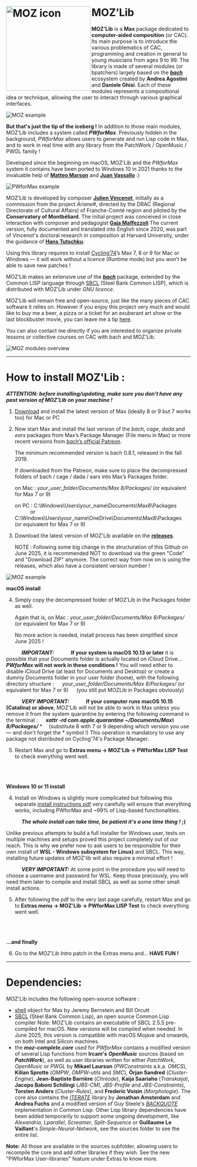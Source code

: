 MOZ’Lib
<img src="icon.png" align="left" alt="MOZ icon" width="230"/>
==============

**MOZ’Lib** is a **Max** package dedicated to **computer-aided composition** (or CAC).
Its main purpose is to introduce the various problematics of CAC, programming and creation in general to young musicians from ages 9 to 99.
The library is made of several modules (or bpatchers) largely based on the [***bach***](http://www.bachproject.net) ecosystem created by **Andrea Agostini** and **Daniele Ghisi**. 
Each of these modules represents a compositional idea or technique, allowing the user to interact through various graphical interfaces.

<img src="https://github.com/JulienVincenot/MOZLib/raw/master/media/easy-moz.png" align="center" alt="MOZ example"/>

**But that's just the tip of the iceberg !**
In addition to those main modules, MOZ’Lib includes a system called ***PWforMax***. Previously hidden in the background, *PWforMax* allows users to generate and run Lisp code in Max, and to work in real time with any library from the PatchWork / OpenMusic / PWGL family !

Developed since the beginning on macOS, MOZ'Lib and the *PWforMax* system it contains have been ported to Windows 10 in 2021 thanks to the invaluable help of [**Matteo Marson**](https://www.patreon.com/mmmt) and [**Juan Vassallo**](https://www.juanvassallo.com) :) 

<img src="https://github.com/JulienVincenot/MOZLib/raw/master/media/pw-vs-max.png" align="center" alt="PWforMax example"/>

MOZ’Lib is developed by composer [**Julien Vincenot**](http://julienvincenot.com), initially as a commission from the project *Ariane#*, directed by the DRAC (Regional Directorate of Cultural Affairs) of Franche-Comté region and piloted by the **Conservatory of Montbéliard**. The initial project was conceived in close interaction with composer and pedagogist [**Gaja Maffezzoli**](https://www.gajamaffezzoli.fr/bio/)
The current version, fully documented and translated into English since 2020, was part of Vincenot's doctoral research in composition at Harvard University, under the guidance of [**Hans Tutschku**](https://tutschku.com/).

Using this library requires to install [Cycling’74](http://cycling74.com)’s Max 7, 8 or 9 for Mac or Windows — it will work without a licence (Runtime mode) but you won’t be able to save new patches ! 

MOZ’Lib makes an extensive use of the [***bach***](http://www.bachproject.net) package, extended by the Common LISP language through [SBCL](http://sbcl.org) (Steel Bank Common LISP), which is distributed with MOZ’Lib under *GNU licence*.

MOZ’Lib will remain free and open-source, just like the many pieces of CAC software it relies on. However if you enjoy this project very much and would like to buy me a beer, a pizza or a ticket for an exuberant art show or the last blockbuster movie, you can leave me a tip [here](https://paypal.me/julienvincenot).

You can also contact me directly if you are interested to organize private lessons or collective courses on CAC with bach and MOZ'Lib.

<img src="https://github.com/JulienVincenot/MOZLib/raw/master/media/moz-modules-overview.png" align="center" alt="MOZ modules overview"/>


-----

# How to install MOZ'Lib :

***ATTENTION:
before installing/updating, make sure you don't have any past version of MOZ'Lib on your machine !***

1) [Download](https://cycling74.com/downloads/) and install the latest version of Max (ideally 8 or 9 but 7 works too) for Mac or PC

2) Now start Max and install the last version of the *bach*, *cage*, *dada* and *ears* packages
   from Max’s Package Manager (File menu in Max) or more recent versions from [*bach*’s official Patreon](https://www.patreon.com/bachproject). 
   
   The minimum recommended version is bach 0.8.1, released in the fall 2019.
   
   If downloaded from the Patreon, make sure to place the decompressed folders of bach / cage / dada / ears into Max’s Packages folder.
   
   on Mac : *your_user_folder/Documents/Max 8/Packages/* 
              (or equivalent for Max 7 or 9)
   
   on PC : C:\Windows\Users\your_name\Documents\Max8\Packages\
            &emsp;&emsp;&emsp;or
           C:\Windows\Users\your_name\OneDrive\Documents\Max8\Packages\
              (or equivalent for Max 7 or 9)

3) Download the latest version of MOZ'Lib available on the [**releases**](https://github.com/JulienVincenot/MOZLib/releases).

   NOTE : Following some big change in the structuration of this Github on June 2025, it is recommended NOT to download via the green "Code" and "Download ZIP" anymore. The correct way from now on is using the releases, which also have a consistent version number !


<img src="https://github.com/JulienVincenot/MOZLib/raw/master/media/download-release.jpg" align="center" alt="MOZ example"/>


**macOS install**

4) Simply copy the decompressed folder of MOZ’Lib in the Packages folder as well.

   Again that is, on Mac : *your_user_folder/Documents/Max 8/Packages/* 
                        (or equivalent for Max 7 or 9)

   No more action is needed, install process has been simplified since June 2025 !

  &emsp;&emsp;&emsp;***IMPORTANT:***  &emsp;&emsp;&emsp;**If your system is macOS 10.13 or later** it is possible that your Documents folder is actually located on iCloud Drive... ***PWforMax* will not work in these conditions !**
  You will need either to disable iCloud Drive (at least for Documents and Desktop) or create a dummy Documents folder in your user folder (home), with the following directory structure :
  &emsp; *your_user_folder/Documents/Max 8/Packages/* (or equivalent for Max 7 or 9)
  &emsp; (you still put MOZLib in Packages obviously)


  &emsp;&emsp;&emsp;***VERY IMPORTANT:***  &emsp;&emsp;&emsp;**If your computer runs macOS 10.15 (Catalina) or above**, 
  MOZ'Lib will not be able to work in Max unless you remove it from the system quarantine by entering the following command in the terminal :
  &emsp; ***xattr -rd com.apple.quarantine ~/Documents/Max\ 8/Packages/*** *
  &emsp;(substitute 8 with 7 or 9 depending which version you use — and don't forget the * symbol !)
  This operation is mandatory to use any package not distributed on Cycling'74's Package Manager.
  
  
5) Restart Max and go to **Extras menu -> MOZ'Lib -> PWforMax LISP Test** to check everything went well.  
 

\
\
\
**Windows 10 or 11 install**

4) Install on Windows is slightly more complicated but following this separate [install instructions pdf](https://github.com/JulienVincenot/MOZLib/raw/master/forWindows/MOZLib_Windows_Instructions.pdf) very carefully will ensure that everything works, including PWforMax and ~99% of Lisp-based functionalities.

&emsp;&emsp;&emsp;***The whole install can take time, be patient it's a one time thing !*** **;)**

Unlike previous attempts to build a full installer for Windows user, tests on multiple machines and setups proved this project completely out of our reach. This is why we prefer now to ask users to be responsible for their own install of **WSL - Windows subsystem for Linux)** and SBCL. This way, installing future updates of MOZ'lib will also require a minimal effort !

&emsp;&emsp;&emsp;***VERY IMPORTANT:*** At some point in the procedure you will need to choose a username and password for WSL. Keep those preciously, you will need them later to compile and install SBCL as well as some other small install actions.

5) After following the pdf to the very last page carefully, restart Max and go to **Extras menu -> MOZ'Lib -> PWforMax LISP Test** to check everything went well.  


\
\
\
**...and finally**

6) Go to the *MOZ’Lib Intro* patch in the Extras menu and… **HAVE FUN !**



-----

# Dependencies:

MOZ'Lib includes the following open-source software :
- [shell](https://github.com/jeremybernstein/shell) object for Max by Jeremy Bernstein and Bill Orcutt
- [SBCL](http://www.sbcl.org) (Steel Bank Common Lisp), an open source Common Lisp compiler 
  Note: MOZ'Lib contains an executable of SBCL 2.5.5 pre-compiled for macOS. New versions will be compiled when needed. In June 2025, this version is compatible with macOS Mojave and onwards, on both Intel and Silicon machines.
- the ***moz-complete.core*** used for *PWforMax* contains a modified version of several Lisp functions from **Ircam's** ***OpenMusic*** sources (based on ***PatchWork***), as well as user libraries written for either *PatchWork*, *OpenMusic* or *PWGL* by **Mikael Laurson** (*PWConstraints* a.k.a. *OMCS*), **Kilian Sprotte** (*OMPW*, *OMPW-utils* and *SMC*), **Örjan Sandred** (*Cluster-Engine*), **Jean-Baptiste Barrière** (*Chréode*), **Kaija Saariaho** (*Transkaija*), **Jacopo Baboni Schilingi** (*JBS-CMI*, *JBS-Profile* and *JBS-Constraints*), **Torsten Anders** (*Cluster-Rules*), and **Frederic Voisin** (*Morphologie*). The core also contains the [*ITERATE*](https://common-lisp.net/project/iterate/) library by **Jonathan Amsterdam** and **Andrea Fuchs** and a modified version of Guy Steele's [*BACKQUOTE*](https://www.cs.cmu.edu/Groups/AI/html/cltl/clm/node367.html) implementation in Common Lisp. Other Lisp library dependencies have been added temporarily to support some ongoing development, like *Alexandria*, *Lparallel*, *Screamer*, *Split-Sequence* or **Guillaume Le Vaillant**'s *Simple-Neural-Network*, see the sources folder to see the entire list.

**Note:** All those are available in the sources subfolder, allowing users to recompile the core and add other libraries if they wish. See the new "PWforMax User-libraries" feature under Extras to know more.
